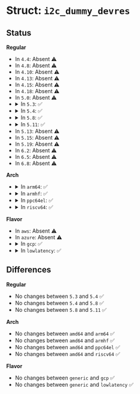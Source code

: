 # Struct: <code>i2c_dummy_devres</code>

## Status
<b>Regular</b>
<ul>
<li>
In <code>4.4</code>: Absent ⚠️
</li>
<li>
In <code>4.8</code>: Absent ⚠️
</li>
<li>
In <code>4.10</code>: Absent ⚠️
</li>
<li>
In <code>4.13</code>: Absent ⚠️
</li>
<li>
In <code>4.15</code>: Absent ⚠️
</li>
<li>
In <code>4.18</code>: Absent ⚠️
</li>
<li>
In <code>5.0</code>: Absent ⚠️
</li>
<li>
<details>
<summary>In <code>5.3</code>: ✅</summary>

```c
struct i2c_dummy_devres {
    struct i2c_client *client;
};
```
</details>
</li>
<li>
<details>
<summary>In <code>5.4</code>: ✅</summary>

```c
struct i2c_dummy_devres {
    struct i2c_client *client;
};
```
</details>
</li>
<li>
<details>
<summary>In <code>5.8</code>: ✅</summary>

```c
struct i2c_dummy_devres {
    struct i2c_client *client;
};
```
</details>
</li>
<li>
<details>
<summary>In <code>5.11</code>: ✅</summary>

```c
struct i2c_dummy_devres {
    struct i2c_client *client;
};
```
</details>
</li>
<li>
In <code>5.13</code>: Absent ⚠️
</li>
<li>
In <code>5.15</code>: Absent ⚠️
</li>
<li>
In <code>5.19</code>: Absent ⚠️
</li>
<li>
In <code>6.2</code>: Absent ⚠️
</li>
<li>
In <code>6.5</code>: Absent ⚠️
</li>
<li>
In <code>6.8</code>: Absent ⚠️
</li>
</ul>
<b>Arch</b>
<ul>
<li>
<details>
<summary>In <code>arm64</code>: ✅</summary>

```c
struct i2c_dummy_devres {
    struct i2c_client *client;
};
```
</details>
</li>
<li>
<details>
<summary>In <code>armhf</code>: ✅</summary>

```c
struct i2c_dummy_devres {
    struct i2c_client *client;
};
```
</details>
</li>
<li>
<details>
<summary>In <code>ppc64el</code>: ✅</summary>

```c
struct i2c_dummy_devres {
    struct i2c_client *client;
};
```
</details>
</li>
<li>
<details>
<summary>In <code>riscv64</code>: ✅</summary>

```c
struct i2c_dummy_devres {
    struct i2c_client *client;
};
```
</details>
</li>
</ul>
<b>Flavor</b>
<ul>
<li>
In <code>aws</code>: Absent ⚠️
</li>
<li>
In <code>azure</code>: Absent ⚠️
</li>
<li>
<details>
<summary>In <code>gcp</code>: ✅</summary>

```c
struct i2c_dummy_devres {
    struct i2c_client *client;
};
```
</details>
</li>
<li>
<details>
<summary>In <code>lowlatency</code>: ✅</summary>

```c
struct i2c_dummy_devres {
    struct i2c_client *client;
};
```
</details>
</li>
</ul>

## Differences
<b>Regular</b>
<ul>
<li>
No changes between <code>5.3</code> and <code>5.4</code> ✅
</li>
<li>
No changes between <code>5.4</code> and <code>5.8</code> ✅
</li>
<li>
No changes between <code>5.8</code> and <code>5.11</code> ✅
</li>
</ul>
<b>Arch</b>
<ul>
<li>
No changes between <code>amd64</code> and <code>arm64</code> ✅
</li>
<li>
No changes between <code>amd64</code> and <code>armhf</code> ✅
</li>
<li>
No changes between <code>amd64</code> and <code>ppc64el</code> ✅
</li>
<li>
No changes between <code>amd64</code> and <code>riscv64</code> ✅
</li>
</ul>
<b>Flavor</b>
<ul>
<li>
No changes between <code>generic</code> and <code>gcp</code> ✅
</li>
<li>
No changes between <code>generic</code> and <code>lowlatency</code> ✅
</li>
</ul>
